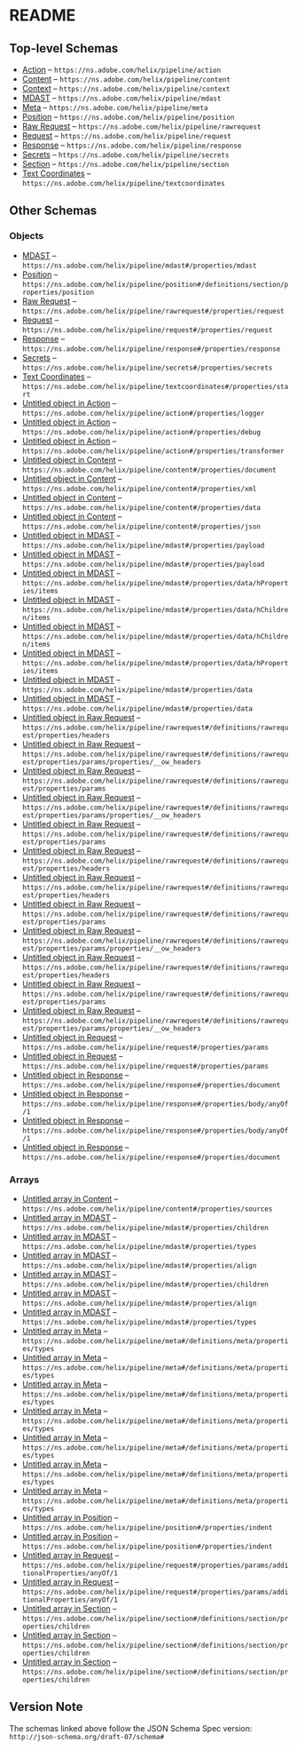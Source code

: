 # README

## Top-level Schemas

-   [Action](./action.md "Tracks the OpenWhisk action invocation") – `https://ns.adobe.com/helix/pipeline/action`
-   [Content](./content.md "The content as retrieved from the repository and enriched in the pipeline") – `https://ns.adobe.com/helix/pipeline/content`
-   [Context](./context.md "The context thingie") – `https://ns.adobe.com/helix/pipeline/context`
-   [MDAST](./mdast.md "A node in the Markdown AST") – `https://ns.adobe.com/helix/pipeline/mdast`
-   [Meta](./meta.md "Content and Section Metadata Properties") – `https://ns.adobe.com/helix/pipeline/meta`
-   [Position](./position.md "Marks the position of an AST node in the original text flow") – `https://ns.adobe.com/helix/pipeline/position`
-   [Raw Request](./rawrequest.md "The Request Object used for Invoking OpenWhisk") – `https://ns.adobe.com/helix/pipeline/rawrequest`
-   [Request](./request.md "The HTTP Request") – `https://ns.adobe.com/helix/pipeline/request`
-   [Response](./response.md "The HTTP response object") – `https://ns.adobe.com/helix/pipeline/response`
-   [Secrets](./secrets.md "Secrets passed into the pipeline such as API Keys or configuration settings") – `https://ns.adobe.com/helix/pipeline/secrets`
-   [Section](./section.md "A section in a markdown document") – `https://ns.adobe.com/helix/pipeline/section`
-   [Text Coordinates](./textcoordinates.md "A position in a text document") – `https://ns.adobe.com/helix/pipeline/textcoordinates`

## Other Schemas

### Objects

-   [MDAST](./content-properties-mdast.md "A node in the Markdown AST") – `https://ns.adobe.com/helix/pipeline/mdast#/properties/mdast`
-   [Position](./section-definitions-section-properties-position.md "Marks the position of an AST node in the original text flow") – `https://ns.adobe.com/helix/pipeline/position#/definitions/section/properties/position`
-   [Raw Request](./action-properties-raw-request.md "The Request Object used for Invoking OpenWhisk") – `https://ns.adobe.com/helix/pipeline/rawrequest#/properties/request`
-   [Request](./context-properties-request.md "The HTTP Request") – `https://ns.adobe.com/helix/pipeline/request#/properties/request`
-   [Response](./context-properties-response.md "The HTTP response object") – `https://ns.adobe.com/helix/pipeline/response#/properties/response`
-   [Secrets](./action-properties-secrets.md "Secrets passed into the pipeline such as API Keys or configuration settings") – `https://ns.adobe.com/helix/pipeline/secrets#/properties/secrets`
-   [Text Coordinates](./position-properties-text-coordinates.md "A position in a text document") – `https://ns.adobe.com/helix/pipeline/textcoordinates#/properties/start`
-   [Untitled object in Action](./action-properties-logger.md "A helix-log SimpleInterface logger instance") – `https://ns.adobe.com/helix/pipeline/action#/properties/logger`
-   [Untitled object in Action](./action-properties-debug.md "Internal information related to debugging") – `https://ns.adobe.com/helix/pipeline/action#/properties/debug`
-   [Untitled object in Action](./action-properties-transformer.md "A VDOMTransformer instance") – `https://ns.adobe.com/helix/pipeline/action#/properties/transformer`
-   [Untitled object in Content](./content-properties-document.md "The DOM-compatible representation of the document's inner HTML") – `https://ns.adobe.com/helix/pipeline/content#/properties/document`
-   [Untitled object in Content](./content-properties-xml.md "The XML object to emit") – `https://ns.adobe.com/helix/pipeline/content#/properties/xml`
-   [Untitled object in Content](./content-properties-data.md "Custom object that can hold any user defined data") – `https://ns.adobe.com/helix/pipeline/content#/properties/data`
-   [Untitled object in Content](./content-properties-json.md "The JSON object to emit") – `https://ns.adobe.com/helix/pipeline/content#/properties/json`
-   [Untitled object in MDAST](./mdast-properties-payload.md "The payload of a frontmatter/yaml block") – `https://ns.adobe.com/helix/pipeline/mdast#/properties/payload`
-   [Untitled object in MDAST](./mdast-properties-payload.md "The payload of a frontmatter/yaml block") – `https://ns.adobe.com/helix/pipeline/mdast#/properties/payload`
-   [Untitled object in MDAST](./mdast-properties-data-hproperties-items.md) – `https://ns.adobe.com/helix/pipeline/mdast#/properties/data/hProperties/items`
-   [Untitled object in MDAST](./mdast-properties-data-hchildren-items.md) – `https://ns.adobe.com/helix/pipeline/mdast#/properties/data/hChildren/items`
-   [Untitled object in MDAST](./mdast-properties-data-hchildren-items.md) – `https://ns.adobe.com/helix/pipeline/mdast#/properties/data/hChildren/items`
-   [Untitled object in MDAST](./mdast-properties-data-hproperties-items.md) – `https://ns.adobe.com/helix/pipeline/mdast#/properties/data/hProperties/items`
-   [Untitled object in MDAST](./mdast-properties-data.md "data is guaranteed to never be specified by unist or specifications implementing unist") – `https://ns.adobe.com/helix/pipeline/mdast#/properties/data`
-   [Untitled object in MDAST](./mdast-properties-data.md "data is guaranteed to never be specified by unist or specifications implementing unist") – `https://ns.adobe.com/helix/pipeline/mdast#/properties/data`
-   [Untitled object in Raw Request](./rawrequest-definitions-rawrequest-properties-headers.md "The headers of the request made to OpenWhisk (or Simulator)") – `https://ns.adobe.com/helix/pipeline/rawrequest#/definitions/rawrequest/properties/headers`
-   [Untitled object in Raw Request](./rawrequest-definitions-rawrequest-properties-params-properties-__ow_headers.md "Deprecated: The original OpenWhisk request headers") – `https://ns.adobe.com/helix/pipeline/rawrequest#/definitions/rawrequest/properties/params/properties/__ow_headers`
-   [Untitled object in Raw Request](./rawrequest-definitions-rawrequest-properties-params.md "Parameters used to invoke the OpenWhisk action") – `https://ns.adobe.com/helix/pipeline/rawrequest#/definitions/rawrequest/properties/params`
-   [Untitled object in Raw Request](./rawrequest-definitions-rawrequest-properties-params-properties-__ow_headers.md "Deprecated: The original OpenWhisk request headers") – `https://ns.adobe.com/helix/pipeline/rawrequest#/definitions/rawrequest/properties/params/properties/__ow_headers`
-   [Untitled object in Raw Request](./rawrequest-definitions-rawrequest-properties-params.md "Parameters used to invoke the OpenWhisk action") – `https://ns.adobe.com/helix/pipeline/rawrequest#/definitions/rawrequest/properties/params`
-   [Untitled object in Raw Request](./rawrequest-definitions-rawrequest-properties-headers.md "The headers of the request made to OpenWhisk (or Simulator)") – `https://ns.adobe.com/helix/pipeline/rawrequest#/definitions/rawrequest/properties/headers`
-   [Untitled object in Raw Request](./rawrequest-definitions-rawrequest-properties-headers.md "The headers of the request made to OpenWhisk (or Simulator)") – `https://ns.adobe.com/helix/pipeline/rawrequest#/definitions/rawrequest/properties/headers`
-   [Untitled object in Raw Request](./rawrequest-definitions-rawrequest-properties-params.md "Parameters used to invoke the OpenWhisk action") – `https://ns.adobe.com/helix/pipeline/rawrequest#/definitions/rawrequest/properties/params`
-   [Untitled object in Raw Request](./rawrequest-definitions-rawrequest-properties-params-properties-__ow_headers.md "Deprecated: The original OpenWhisk request headers") – `https://ns.adobe.com/helix/pipeline/rawrequest#/definitions/rawrequest/properties/params/properties/__ow_headers`
-   [Untitled object in Raw Request](./rawrequest-definitions-rawrequest-properties-headers.md "The headers of the request made to OpenWhisk (or Simulator)") – `https://ns.adobe.com/helix/pipeline/rawrequest#/definitions/rawrequest/properties/headers`
-   [Untitled object in Raw Request](./rawrequest-definitions-rawrequest-properties-params.md "Parameters used to invoke the OpenWhisk action") – `https://ns.adobe.com/helix/pipeline/rawrequest#/definitions/rawrequest/properties/params`
-   [Untitled object in Raw Request](./rawrequest-definitions-rawrequest-properties-params-properties-__ow_headers.md "Deprecated: The original OpenWhisk request headers") – `https://ns.adobe.com/helix/pipeline/rawrequest#/definitions/rawrequest/properties/params/properties/__ow_headers`
-   [Untitled object in Request](./request-properties-params.md "The passed through (and filtered) URL parameters of the request") – `https://ns.adobe.com/helix/pipeline/request#/properties/params`
-   [Untitled object in Request](./request-properties-params.md "The passed through (and filtered) URL parameters of the request") – `https://ns.adobe.com/helix/pipeline/request#/properties/params`
-   [Untitled object in Response](./response-properties-document.md "The DOM-compatible representation of the response document") – `https://ns.adobe.com/helix/pipeline/response#/properties/document`
-   [Untitled object in Response](./response-properties-body-anyof-1.md "The JSON object to represent the body of the response") – `https://ns.adobe.com/helix/pipeline/response#/properties/body/anyOf/1`
-   [Untitled object in Response](./response-properties-body-anyof-1.md "The JSON object to represent the body of the response") – `https://ns.adobe.com/helix/pipeline/response#/properties/body/anyOf/1`
-   [Untitled object in Response](./response-properties-document.md "The DOM-compatible representation of the response document") – `https://ns.adobe.com/helix/pipeline/response#/properties/document`

### Arrays

-   [Untitled array in Content](./content-properties-sources.md "List of URIs that have been retrieved for this piece of content") – `https://ns.adobe.com/helix/pipeline/content#/properties/sources`
-   [Untitled array in MDAST](./mdast-properties-children.md) – `https://ns.adobe.com/helix/pipeline/mdast#/properties/children`
-   [Untitled array in MDAST](./mdast-properties-types.md "The inferred class names for the section") – `https://ns.adobe.com/helix/pipeline/mdast#/properties/types`
-   [Untitled array in MDAST](./mdast-properties-align.md "For tables, an align field can be present") – `https://ns.adobe.com/helix/pipeline/mdast#/properties/align`
-   [Untitled array in MDAST](./mdast-properties-children.md) – `https://ns.adobe.com/helix/pipeline/mdast#/properties/children`
-   [Untitled array in MDAST](./mdast-properties-align.md "For tables, an align field can be present") – `https://ns.adobe.com/helix/pipeline/mdast#/properties/align`
-   [Untitled array in MDAST](./mdast-properties-types.md "The inferred class names for the section") – `https://ns.adobe.com/helix/pipeline/mdast#/properties/types`
-   [Untitled array in Meta](./meta-definitions-meta-properties-types.md "The inferred class names for the section") – `https://ns.adobe.com/helix/pipeline/meta#/definitions/meta/properties/types`
-   [Untitled array in Meta](./meta-definitions-meta-properties-types.md "The inferred class names for the section") – `https://ns.adobe.com/helix/pipeline/meta#/definitions/meta/properties/types`
-   [Untitled array in Meta](./meta-definitions-meta-properties-types.md "The inferred class names for the section") – `https://ns.adobe.com/helix/pipeline/meta#/definitions/meta/properties/types`
-   [Untitled array in Meta](./meta-definitions-meta-properties-types.md "The inferred class names for the section") – `https://ns.adobe.com/helix/pipeline/meta#/definitions/meta/properties/types`
-   [Untitled array in Meta](./meta-definitions-meta-properties-types.md "The inferred class names for the section") – `https://ns.adobe.com/helix/pipeline/meta#/definitions/meta/properties/types`
-   [Untitled array in Meta](./meta-definitions-meta-properties-types.md "The inferred class names for the section") – `https://ns.adobe.com/helix/pipeline/meta#/definitions/meta/properties/types`
-   [Untitled array in Meta](./meta-definitions-meta-properties-types.md "The inferred class names for the section") – `https://ns.adobe.com/helix/pipeline/meta#/definitions/meta/properties/types`
-   [Untitled array in Position](./position-properties-indent.md) – `https://ns.adobe.com/helix/pipeline/position#/properties/indent`
-   [Untitled array in Position](./position-properties-indent.md) – `https://ns.adobe.com/helix/pipeline/position#/properties/indent`
-   [Untitled array in Request](./request-properties-params-additionalproperties-anyof-1.md) – `https://ns.adobe.com/helix/pipeline/request#/properties/params/additionalProperties/anyOf/1`
-   [Untitled array in Request](./request-properties-params-additionalproperties-anyof-1.md) – `https://ns.adobe.com/helix/pipeline/request#/properties/params/additionalProperties/anyOf/1`
-   [Untitled array in Section](./section-definitions-section-properties-children.md "The AST nodes making up the section") – `https://ns.adobe.com/helix/pipeline/section#/definitions/section/properties/children`
-   [Untitled array in Section](./section-definitions-section-properties-children.md "The AST nodes making up the section") – `https://ns.adobe.com/helix/pipeline/section#/definitions/section/properties/children`
-   [Untitled array in Section](./section-definitions-section-properties-children.md "The AST nodes making up the section") – `https://ns.adobe.com/helix/pipeline/section#/definitions/section/properties/children`

## Version Note

The schemas linked above follow the JSON Schema Spec version: `http://json-schema.org/draft-07/schema#`
